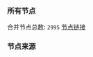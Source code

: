### 所有节点
合并节点总数: `2995`
[节点链接](https://raw.githubusercontent.com/rzhy1/11/master/sub/sub_merge_base64.txt)

### 节点来源